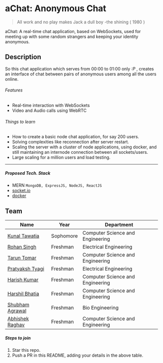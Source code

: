 # aChat: Anonymous Chat

> All work and no play makes Jack a dull boy
> -the shining ( 1980 )

aChat: A real-time chat application, based on WebSockets, used for meeting up with some random strangers and keeping your identity anonymous.
## Description
So this chat application which serves from 00:00 to 01:00 only *:P* , creates an interface of chat between pairs of anonymous users among all the users online.
###### Features
- Real-time interaction with WebSockets
- Video and Audio calls using WebRTC
###### Things to learn
- How to create a basic node chat application, for say 200 users.
- Solving complexities like reconnection after server restart.
- Scaling the server with a cluster of node applications, using docker, and still maintaining an internode connection between all sockets/users.
- Large scaling for a million users and load testing.
___
##### Proposed Tech. Stack
- MERN `MongoDB, ExpressJS, NodeJS, ReactJS`
- [socket.io](https://socket.io/)
- [docker](https://www.docker.com/)

## Team

|Name|Year|Department|
|--|--|--|
|[Kunal Tawatia](https://github.com/kunaltawatia)| Sophomore|Computer Science and Engineering|
|[Rohan Singh](https://github.com/rohansingh9001)| Freshman| Electrical Engineering|
|[Tarun Tomar](https://github.com/TarunTomar122)|Freshman|Computer Science and Engineering|
|[Pratyaksh Tyagi](https://github.com/pratyaksh123)| Freshman| Electrical Engineering|
|[Harish Kumar](https://github.com/harishk1619)| Freshman | Computer Science and Engineering|
|[Harshil Bhatia](https://github.com/HarshilBhatia)| Freshman| Computer Science and Engineering|
|[Shubham Agrawal](https://github.com/agrawalshubham01)|Freshman|Bio Engineering|
|[Abhishek Raghav](https://github.com/imraghav20)| Freshman|Computer Science and Engineering|

##### Steps to join

 1. Star this repo.
 2. Push a PR in this README, adding your details in the above table.
